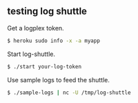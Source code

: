 ## testing log shuttle

Get a logplex token.

```bash
$ heroku sudo info -x -a myapp
```

Start log-shuttle.

```bash
$ ./start your-log-token
```

Use sample logs to feed the shuttle.

```bash
$ ./sample-logs | nc -U /tmp/log-shuttle
```
